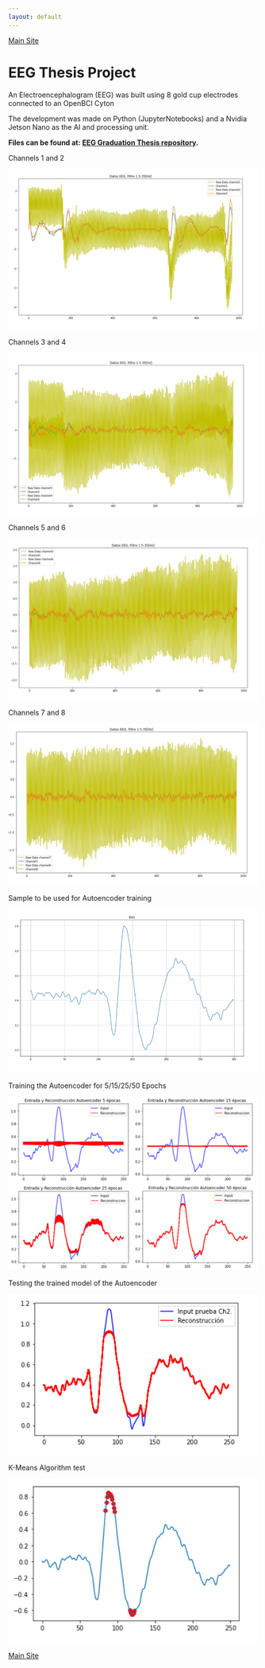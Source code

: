 ```yaml
---
layout: default
---
```

[Main Site](./)

# EEG Thesis Project

An Electroencephalogram (EEG) was built using 8 gold cup electrodes connected to an OpenBCI Cyton

The development was made on Python (JupyterNotebooks) and a Nvidia Jetson Nano as the AI and processing unit.

**Files can be found at: [EEG Graduation Thesis repository](https://github.com/mffellay/EEG).**

Channels 1 and 2

<img src="https://raw.githubusercontent.com/mffellay/EEG/main/pics/ch%201-2.png" alt="chanel1-2">

Channels 3 and 4

<img src="https://raw.githubusercontent.com/mffellay/EEG/main/pics/ch3-4.png" alt="channel3-4">

Channels 5 and 6

<img src="https://raw.githubusercontent.com/mffellay/EEG/main/pics/ch5-6.png" alt="channel5-6">

Channels 7 and 8

<img src="https://raw.githubusercontent.com/mffellay/EEG/main/pics/ch7-8.png" alt="channel7-8">

Sample to be used for Autoencoder training

<img src="https://raw.githubusercontent.com/mffellay/EEG/main/pics/sampletotrain.png" alt="sample">

Training the Autoencoder for 5/15/25/50 Epochs

<img src="https://raw.githubusercontent.com/mffellay/EEG/main/pics/autoencodertraining.png" alt="training">

Testing the trained model of the Autoencoder

<img src="https://raw.githubusercontent.com/mffellay/EEG/main/pics/autoencoderTesting.png" alt="autoencodertest">

K-Means Algorithm test

<img src="https://raw.githubusercontent.com/mffellay/EEG/main/pics/Kmeans.png" alt="Kmeans">

[Main Site](./)
